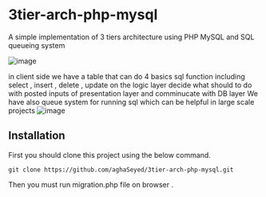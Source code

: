 # 3tier-arch-php-mysql
A simple implementation of 3 tiers architecture using PHP MySQL and SQL queueing system 

![image](https://user-images.githubusercontent.com/46084995/178139220-a24b7c7a-5552-4acc-a390-5d9f8cb94620.png)

in client side we have a table that can do 4 basics sql function including select , insert , delete , update
on the logic layer decide what should to do with posted inputs of presentation layer and comminucate with DB layer
We have also queue system for running sql which can be helpful in large scale projects
![image](https://user-images.githubusercontent.com/46084995/178139073-91dee408-d298-42c8-83f9-c16389c66d9b.png)

## Installation
First you should clone this project using the below command.

```
git clone https://github.com/aghaSeyed/3tier-arch-php-mysql.git
```

Then you must run migration.php file on browser .
